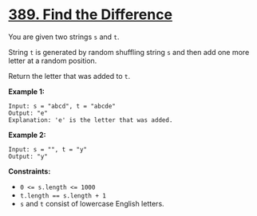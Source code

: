 # [389. Find the Difference](https://leetcode.com/problems/find-the-difference/)

You are given two strings `s` and `t`.

String `t` is generated by random shuffling string `s` and then add one more letter at a random position.

Return the letter that was added to `t`.

**Example 1:**

    Input: s = "abcd", t = "abcde"
    Output: "e"
    Explanation: 'e' is the letter that was added.

**Example 2:**

    Input: s = "", t = "y"
    Output: "y"

**Constraints:**

- `0 <= s.length <= 1000`
- `t.length == s.length + 1`
- `s` and `t` consist of lowercase English letters.
